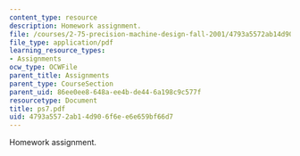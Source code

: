 ```yaml
---
content_type: resource
description: Homework assignment.
file: /courses/2-75-precision-machine-design-fall-2001/4793a5572ab14d906f6ee6e659bf66d7_ps7.pdf
file_type: application/pdf
learning_resource_types:
- Assignments
ocw_type: OCWFile
parent_title: Assignments
parent_type: CourseSection
parent_uid: 86ee0ee8-648a-ee4b-de44-6a198c9c577f
resourcetype: Document
title: ps7.pdf
uid: 4793a557-2ab1-4d90-6f6e-e6e659bf66d7
---
```

Homework assignment.

